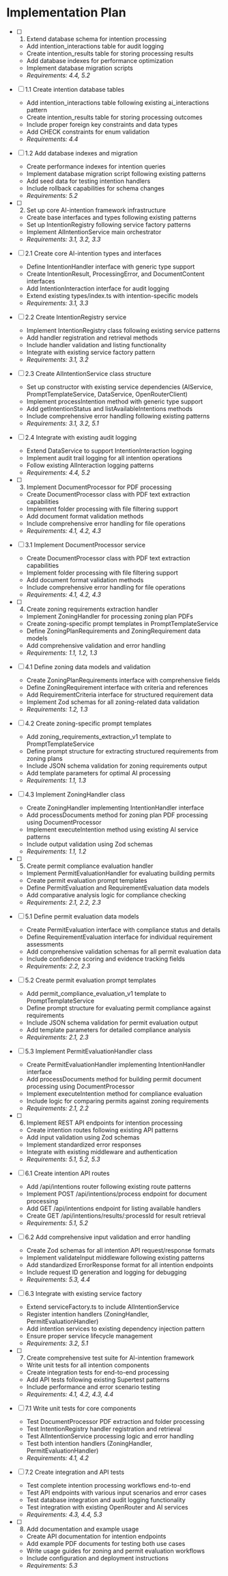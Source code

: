 # Implementation Plan

- [ ] 1. Extend database schema for intention processing
  - Add intention_interactions table for audit logging
  - Create intention_results table for storing processing results
  - Add database indexes for performance optimization
  - Implement database migration scripts
  - _Requirements: 4.4, 5.2_

- [ ] 1.1 Create intention database tables
  - Add intention_interactions table following existing ai_interactions pattern
  - Create intention_results table for storing processing outcomes
  - Include proper foreign key constraints and data types
  - Add CHECK constraints for enum validation
  - _Requirements: 4.4_

- [ ] 1.2 Add database indexes and migration
  - Create performance indexes for intention queries
  - Implement database migration script following existing patterns
  - Add seed data for testing intention handlers
  - Include rollback capabilities for schema changes
  - _Requirements: 5.2_

- [ ] 2. Set up core AI-intention framework infrastructure
  - Create base interfaces and types following existing patterns
  - Set up IntentionRegistry following service factory patterns
  - Implement AIIntentionService main orchestrator
  - _Requirements: 3.1, 3.2, 3.3_

- [ ] 2.1 Create core AI-intention types and interfaces
  - Define IntentionHandler interface with generic type support
  - Create IntentionResult, ProcessingError, and DocumentContent interfaces
  - Add IntentionInteraction interface for audit logging
  - Extend existing types/index.ts with intention-specific models
  - _Requirements: 3.1, 3.3_

- [ ] 2.2 Create IntentionRegistry service
  - Implement IntentionRegistry class following existing service patterns
  - Add handler registration and retrieval methods
  - Include handler validation and listing functionality
  - Integrate with existing service factory pattern
  - _Requirements: 3.1, 3.2_

- [ ] 2.3 Create AIIntentionService class structure
  - Set up constructor with existing service dependencies (AIService, PromptTemplateService, DataService, OpenRouterClient)
  - Implement processIntention method with generic type support
  - Add getIntentionStatus and listAvailableIntentions methods
  - Include comprehensive error handling following existing patterns
  - _Requirements: 3.1, 3.2, 5.1_

- [ ] 2.4 Integrate with existing audit logging
  - Extend DataService to support IntentionInteraction logging
  - Implement audit trail logging for all intention operations
  - Follow existing AIInteraction logging patterns
  - _Requirements: 4.4, 5.2_

- [ ] 3. Implement DocumentProcessor for PDF processing
  - Create DocumentProcessor class with PDF text extraction capabilities
  - Implement folder processing with file filtering support
  - Add document format validation methods
  - Include comprehensive error handling for file operations
  - _Requirements: 4.1, 4.2, 4.3_

- [ ] 3.1 Implement DocumentProcessor service
  - Create DocumentProcessor class with PDF text extraction capabilities
  - Implement folder processing with file filtering support
  - Add document format validation methods
  - Include comprehensive error handling for file operations
  - _Requirements: 4.1, 4.2, 4.3_

- [ ] 4. Create zoning requirements extraction handler
  - Implement ZoningHandler for processing zoning plan PDFs
  - Create zoning-specific prompt templates in PromptTemplateService
  - Define ZoningPlanRequirements and ZoningRequirement data models
  - Add comprehensive validation and error handling
  - _Requirements: 1.1, 1.2, 1.3_

- [ ] 4.1 Define zoning data models and validation
  - Create ZoningPlanRequirements interface with comprehensive fields
  - Define ZoningRequirement interface with criteria and references
  - Add RequirementCriteria interface for structured requirement data
  - Implement Zod schemas for all zoning-related data validation
  - _Requirements: 1.2, 1.3_

- [ ] 4.2 Create zoning-specific prompt templates
  - Add zoning_requirements_extraction_v1 template to PromptTemplateService
  - Define prompt structure for extracting structured requirements from zoning plans
  - Include JSON schema validation for zoning requirements output
  - Add template parameters for optimal AI processing
  - _Requirements: 1.1, 1.3_

- [ ] 4.3 Implement ZoningHandler class
  - Create ZoningHandler implementing IntentionHandler interface
  - Add processDocuments method for zoning plan PDF processing using DocumentProcessor
  - Implement executeIntention method using existing AI service patterns
  - Include output validation using Zod schemas
  - _Requirements: 1.1, 1.2_

- [ ] 5. Create permit compliance evaluation handler
  - Implement PermitEvaluationHandler for evaluating building permits
  - Create permit evaluation prompt templates
  - Define PermitEvaluation and RequirementEvaluation data models
  - Add comparative analysis logic for compliance checking
  - _Requirements: 2.1, 2.2, 2.3_

- [ ] 5.1 Define permit evaluation data models
  - Create PermitEvaluation interface with compliance status and details
  - Define RequirementEvaluation interface for individual requirement assessments
  - Add comprehensive validation schemas for all permit evaluation data
  - Include confidence scoring and evidence tracking fields
  - _Requirements: 2.2, 2.3_

- [ ] 5.2 Create permit evaluation prompt templates
  - Add permit_compliance_evaluation_v1 template to PromptTemplateService
  - Define prompt structure for evaluating permit compliance against requirements
  - Include JSON schema validation for permit evaluation output
  - Add template parameters for detailed compliance analysis
  - _Requirements: 2.1, 2.3_

- [ ] 5.3 Implement PermitEvaluationHandler class
  - Create PermitEvaluationHandler implementing IntentionHandler interface
  - Add processDocuments method for building permit document processing using DocumentProcessor
  - Implement executeIntention method for compliance evaluation
  - Include logic for comparing permits against zoning requirements
  - _Requirements: 2.1, 2.2_

- [ ] 6. Implement REST API endpoints for intention processing
  - Create intention routes following existing API patterns
  - Add input validation using Zod schemas
  - Implement standardized error responses
  - Integrate with existing middleware and authentication
  - _Requirements: 5.1, 5.2, 5.3_

- [ ] 6.1 Create intention API routes
  - Add /api/intentions router following existing route patterns
  - Implement POST /api/intentions/process endpoint for document processing
  - Add GET /api/intentions endpoint for listing available handlers
  - Create GET /api/intentions/results/:processId for result retrieval
  - _Requirements: 5.1, 5.2_

- [ ] 6.2 Add comprehensive input validation and error handling
  - Create Zod schemas for all intention API request/response formats
  - Implement validateInput middleware following existing patterns
  - Add standardized ErrorResponse format for all intention endpoints
  - Include request ID generation and logging for debugging
  - _Requirements: 5.3, 4.4_

- [ ] 6.3 Integrate with existing service factory
  - Extend serviceFactory.ts to include AIIntentionService
  - Register intention handlers (ZoningHandler, PermitEvaluationHandler)
  - Add intention services to existing dependency injection pattern
  - Ensure proper service lifecycle management
  - _Requirements: 3.2, 5.1_

- [ ] 7. Create comprehensive test suite for AI-intention framework
  - Write unit tests for all intention components
  - Create integration tests for end-to-end processing
  - Add API tests following existing Supertest patterns
  - Include performance and error scenario testing
  - _Requirements: 4.1, 4.2, 4.3, 4.4_

- [ ] 7.1 Write unit tests for core components
  - Test DocumentProcessor PDF extraction and folder processing
  - Test IntentionRegistry handler registration and retrieval
  - Test AIIntentionService processing logic and error handling
  - Test both intention handlers (ZoningHandler, PermitEvaluationHandler)
  - _Requirements: 4.1, 4.2_

- [ ] 7.2 Create integration and API tests
  - Test complete intention processing workflows end-to-end
  - Test API endpoints with various input scenarios and error cases
  - Test database integration and audit logging functionality
  - Test integration with existing OpenRouter and AI services
  - _Requirements: 4.3, 4.4, 5.3_

- [ ] 8. Add documentation and example usage
  - Create API documentation for intention endpoints
  - Add example PDF documents for testing both use cases
  - Write usage guides for zoning and permit evaluation workflows
  - Include configuration and deployment instructions
  - _Requirements: 5.3_
